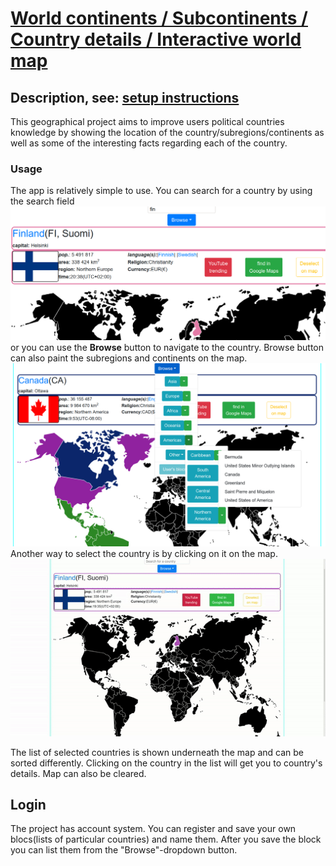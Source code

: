# [World continents / Subcontinents / Country details / Interactive world map](https://maailmam.me)
## Description, see: [setup instructions](../README.md)
This geographical project aims to improve users political countries knowledge by showing the location of the country/subregions/continents as well as some of the interesting facts regarding each of the country.
### Usage
The app is relatively simple to use. You can search for a country by using the search field
![Image of search by filter](/docs/pics/filter.png "filter")
or you can use the <b>Browse</b> button to navigate to the country. Browse button can also paint the subregions and continents on the map.
![Image of search by filter](/docs/pics/browse.png "browse")
Another way to select the country is by clicking on it on the map.
![Image of search by filter](/docs/pics/click.gif "click")

The list of selected countries is shown underneath the map and can be sorted differently. Clicking on the country in the list will get you to country's details. Map can also be cleared.
## Login
The project has account system. You can register and save your own blocs(lists of particular countries) and name them. After you save the block you can list them from the "Browse"-dropdown button.
